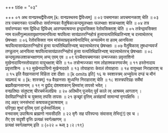 +++
title = "०३"

+++
०१  अथ वानप्रस्थद्वैविध्यम् [k: वानप्रस्थस्य द्वैविध्यम्] ॥
०२  पचमानका अपचमानकाश् चेति ॥
०३  तत्र पचमानकाः पञ्चविधाः सर्वारण्यका वैतुषिकाःकन्दमूलभक्षाः फलभक्षाः शाकभक्षाश् चेति ॥
०४  तत्र सर्वारण्यका नाम द्विविधा द्विविधम् आरण्यमाश्रयन्त इन्द्रावसिक्ता रेतोवसिक्ताश् चेति ॥
०५  तत्रेन्द्रावसिक्ता नाम वल्लीगुल्मलतावृक्षाणामानयित्वा श्रपयित्वा सायंप्रातरग्निहोत्रं हुत्वायत्यतिथिव्रतिभ्यश् च दत्त्वाथेतरच् छेषभक्षाः ॥
०६  रेतोवसिक्ता नाम मांसंव्याघ्रवृकश्येनादिभिर् अन्यतमेन वा हतम् आनयित्वा श्रपयित्वासायंप्रातरग्निहोत्रं हुत्वा यत्यतिथिव्रतिभ्यश् चदत्त्वाथेतरच् छेषभक्षाः ॥
०७  वैतुषिकास् तुषधान्यवर्जं तण्डुलान् आनयित्वा श्रपयित्वासायंप्रातरग्निहोत्रं हुत्वा यत्यतिथिव्रतिभ्यश् चदत्त्वाथेतरच् छेषभक्षाः ॥
०८  कन्दमूलफलशाकभक्षाणाम् अप्य् एवम् एव ॥
०९  पञ्चैवापचमानका उन्मज्जकाः प्रवृत्ताशिनो मुखेनादायिनस्तोयाहारा वायुभक्षाश् चेति ॥
१०  तत्रोन्मज्जका नाम लोहाश्मकरणवर्जम् ॥
११  हस्तेनादाय प्रवृत्ताशिनः ॥
१२  मुखेनादायिनो मुखेनाददते ॥
१३  तोयाहाराः केवलं तोयाहाराः ॥
१४  वायुभक्षा निराहाराश् च ॥
१५  इति वैखानसानां विहिता दश दीक्षाः ॥ [k omits इति]
१६  यः स्वशास्त्रम् अभ्युपेत्य दण्डं च मौनं चाप्रमादं च ॥ [k: शास्त्रम्]
१७  वैखानसाः शुध्यन्ति निराहाराश् चेति ॥
१८  शास्त्रपरिग्रहः सर्वेषां ब्रह्मवैखानसानाम् ॥
१९  न द्रुह्येद् दंशमशकान् हिमवांस् तापसो भवेत् ।  <br>वनप्रतिष्ठः संतुष्टश् चीरचर्मजलप्रियः ॥
२०  अतिथीन् पूजयेत् पूर्वं काले त्व् आश्रमम् आगतान् ।  <br>देवविप्राग्निहोत्रे च युक्तस् तपसि तापसः ॥
२१  कृच्छ्रां वृत्तिम् असंहार्यां सामान्यां मृगपक्षिभिः ।  <br>तद् अहर् जनसंभारां कषायकटुकाश्रयाम् ॥  <br>परिगृह्य शुभां वृत्तिम् एतां दुर्जनवर्जिताम् ।  <br>वनवासम् उपाश्रित्य ब्राह्मणो नावसीदति ॥
२२  मृगैः सह परिस्पन्दः संवासस् तेभिर्[!] एव च ।  <br>तैर् एव सदृशी वृत्तिः प्रत्यक्षं स्वर्गलक्षणम् ॥  <br>प्रत्यक्षं स्वर्गलक्षणम् इति ॥ {०२२  = ब्ध्स् ३।२।१९}
